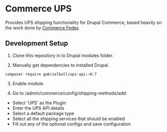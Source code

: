 Commerce UPS
=================

Provides UPS shipping functionality for Drupal Commerce, based heavily on the 
work done by [Commerce Fedex](https://github.com/bmcclure/drupal-commerce_fedex).

## Development Setup

1. Clone this repository in to Drupal modules folder.

2. Manually get dependencies to installed Drupal.

`composer require gabrielbull/ups-api:~0.7`

3. Enable module.

4. Go to /admin/commerce/config/shipping-methods/add:
  - Select 'UPS' as the Plugin
  - Enter the UPS API details
  - Select a default package type
  - Select all the shipping services that should be enabled
  - Fill out any of the optional configs and save configuration

